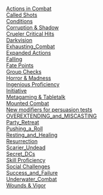 [Actions in Combat](https://skroxiousdm.github.io/SkroxiousDM/7.%20House%20Rules/Actions%20in%20Combat)<br/>
[Called Shots](https://skroxiousdm.github.io/SkroxiousDM/7.%20House%20Rules/Called%20Shots)<br/>
[Conditions](https://skroxiousdm.github.io/SkroxiousDM/7.%20House%20Rules/Conditions)<br/>
[Corruption & Shadow](https://skroxiousdm.github.io/SkroxiousDM/7.%20House%20Rules/Corruption&#38Shadow)<br/>
[Crueler Critical Hits](https://skroxiousdm.github.io/SkroxiousDM/7.%20House%20Rules/Crueler%20Critical%20Hits)<br/>
[Darkvision](https://skroxiousdm.github.io/SkroxiousDM/7.%20House%20Rules/Darkvision)<br/>
[Exhausting_Combat](https://skroxiousdm.github.io/SkroxiousDM/7.%20House%20Rules/Exhausting_Combat)<br/>
[Expanded Actions](https://skroxiousdm.github.io/SkroxiousDM/7.%20House%20Rules/Expanded%20Actions)<br/>
[Falling](https://skroxiousdm.github.io/SkroxiousDM/7.%20House%20Rules/Falling)<br/>
[Fate Points](https://skroxiousdm.github.io/SkroxiousDM/7.%20House%20Rules/Fate%20Points)<br/>
[Group Checks](https://skroxiousdm.github.io/SkroxiousDM/7.%20House%20Rules/Group%20Checks)<br/>
[Horror & Madness](https://skroxiousdm.github.io/SkroxiousDM/7.%20House%20Rules/Horror%20&#38%20Madness)<br/>
[Ingenious Proficiency](https://skroxiousdm.github.io/SkroxiousDM/7.%20House%20Rules/Ingenious%20Proficiency)<br/>
[Initiative](https://skroxiousdm.github.io/SkroxiousDM/7.%20House%20Rules/Initiative)<br/>
[Metagaming & Tabletalk](https://skroxiousdm.github.io/SkroxiousDM/7.%20House%20Rules/Metagaming%20&#38%20Tabletalk)<br/>
[Mounted Combat](https://skroxiousdm.github.io/SkroxiousDM/7.%20House%20Rules/Mounted%20Combat)<br/>
[New modifiers for persuasion tests](https://skroxiousdm.github.io/SkroxiousDM/7.%20House%20Rules/New%20modifiers%20for%20persuasion%20tests)<br/>
[OVEREXTENDING_and_MISCASTING](https://skroxiousdm.github.io/SkroxiousDM/7.%20House%20Rules/OVEREXTENDING_and_MISCASTING)<br/>
[Party_Retreat](https://skroxiousdm.github.io/SkroxiousDM/7.%20House%20Rules/Party_Retreat)<br/>
[Pushing_a_Roll](https://skroxiousdm.github.io/SkroxiousDM/7.%20House%20Rules/Pushing_a_Roll)<br/>
[Resting_and_Healing](https://skroxiousdm.github.io/SkroxiousDM/7.%20House%20Rules/Resting_and_Healing)<br/>
[Resurrection](https://skroxiousdm.github.io/SkroxiousDM/7.%20House%20Rules/Resurrection)<br/>
[Scarier_Undead](https://skroxiousdm.github.io/SkroxiousDM/7.%20House%20Rules/Scarier_Undead)<br/>
[Secret_DCs](https://skroxiousdm.github.io/SkroxiousDM/7.%20House%20Rules/Secret_DCs)<br/>
[Skill Proficiency](https://skroxiousdm.github.io/SkroxiousDM/7.%20House%20Rules/Skill%20Proficiency)<br/>
[Social Challenges](https://skroxiousdm.github.io/SkroxiousDM/7.%20House%20Rules/Social%20Challenges)<br/>
[Success_and_Failure](https://skroxiousdm.github.io/SkroxiousDM/7.%20House%20Rules/Success_and_Failure)<br/>
[Underwater_Combat](https://skroxiousdm.github.io/SkroxiousDM/7.%20House%20Rules/Underwater_Combat)<br/>
[Wounds & Vigor](https://skroxiousdm.github.io/SkroxiousDM/7.%20House%20Rules/Wounds%20&#38%20Vigor)<br/>

